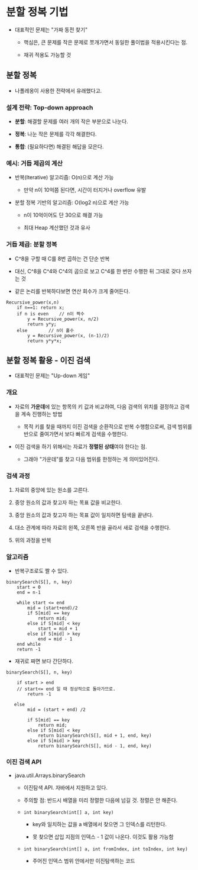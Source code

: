 # 분할 정복 기법

- 대표적인 문제는 "가짜 동전 찾기"
  
  - 핵심은, 큰 문제를 작은 문제로 쪼개가면서 동일한 풀이법을 적용시킨다는 점.
  
  - 재귀 적용도 가능할 것

## 분할 정복

- 나폴레옹이 사용한 전략에서 유래했다고.

### 설계 전략: Top-down approach

- **분할**: 해결할 문제를 여러 개의 작은 부분으로 나눈다.

- **정복**: 나눈 작은 문제를 각각 해결한다.

- **통합**: (필요하다면) 해결된 해답을 모은다.

### 예시: 거듭 제곱의 계산

- 반복(Iterative) 알고리즘: O(n)으로 계산 가능
  
  - 만약 n이 10억쯤 된다면, 시간이 터지거나 overflow 유발

- 분할 정복 기반의 알고리즘: O(log2 n)으로 계산 가능
  
  - n이 10억이어도 단 30으로 해결 가능
  
  - 최대 Heap 계산했던 것과 유사

### 거듭 제곱: 분할 정복

- C^8을 구할 때 C를 8번 곱하는 건 단순 반복

- 대신, C^8을 C^4와 C^4의 곱으로 보고 C^4를 한 번만 수행한 뒤 그대로 갖다 쓰자는 것

- 같은 논리를 반복하다보면 연산 회수가 크게 줄어든다.

```
Recursive_power(x,n)
    if n==1: return x;
    if n is even    // n이 짝수
        y = Recursive_power(x, n/2)
        return y*y;
    else        // n이 홀수
        y = Recursive_power(x, (n-1)/2)
        return y*y*x;
```

## 분할 정복 활용 - 이진 검색

- 대표적인 문제는 "Up-down 게임"

### 개요

- 자료의 **가운데**에 있는 항목의 키 값과 비교하여, 다음 검색의 위치를 결정하고 검색을 계속 진행하는 방법
  
  - 목적 키를 찾을 때까지 이진 검색을 순환적으로 반복 수행함으로써, 검색 범위를 반으로 줄여가면서 보다 빠르게 검색을 수행한다.

- 이진 검색을 하기 위해서는 자료가 **정렬된 상태**여야 한다는 점.
  
  - 그래야 "가운데"를 찾고 다음 범위를 한정하는 게 의미있어진다.

### 검색 과정

1. 자료의 중앙에 있는 원소를 고른다.

2. 중앙 원소의 값과 찾고자 하는 목표 값을 비교한다.

3. 중앙 원소의 값과 찾고자 하는 목표 값이 일치하면 탐색을 끝낸다.

4. 대소 관계에 따라 자료의 왼쪽, 오른쪽 반을 골라서 새로 검색을 수행한다.

5. 위의 과정을 반복

### 알고리즘

- 반복구조로도 짤 수 있다.

```
binarySearch(S[], n, key)
    start = 0
    end = n-1
    
    while start <= end
        mid = (start+end)/2
        if S[mid] == key
            return mid;
        else if S[mid] < key
            start = mid + 1
        else if S[mid] > key
            end = mid - 1
    end while
    return -1
```

- 재귀로 짜면 보다 간단하다.

```
binarySearch(S[], n, key)

    if start > end
    // start<= end 일 때 정상적으로 돌아가므로.
        return -1    

   else
        mid = (start + end) /2
        
        if S[mid] == key
            return mid;
        else if S[mid] < key
            return binarySearch(S[], mid + 1, end, key)
        else if S[mid] > key
            return binarySearch(S[], mid - 1, end, key)
```

### 이진 검색 API

- java.util.Arrays.binarySearch
  
  - 이진탐색 API. 자바에서 지원하고 있다.
  
  - 주의할 점: 반드시 배열을 미리 정렬한 다음에 넘길 것. 정렬은 안 해준다.
  
  - `int binarySearch(int[] a, int key)`
    
    - key와 일치하는 값을 a 배열에서 찾으면 그 인덱스를 리턴한다.
    
    - 못 찾으면 삽입 지점의 인덱스 - 1 값이 나온다. 이것도 활용 가능함
  
  - `int binarySearch(int[] a, int fromIndex, int toIndex, int key)`
    
    - 주어진 인덱스 범위 안에서만 이진탐색하는 코드
